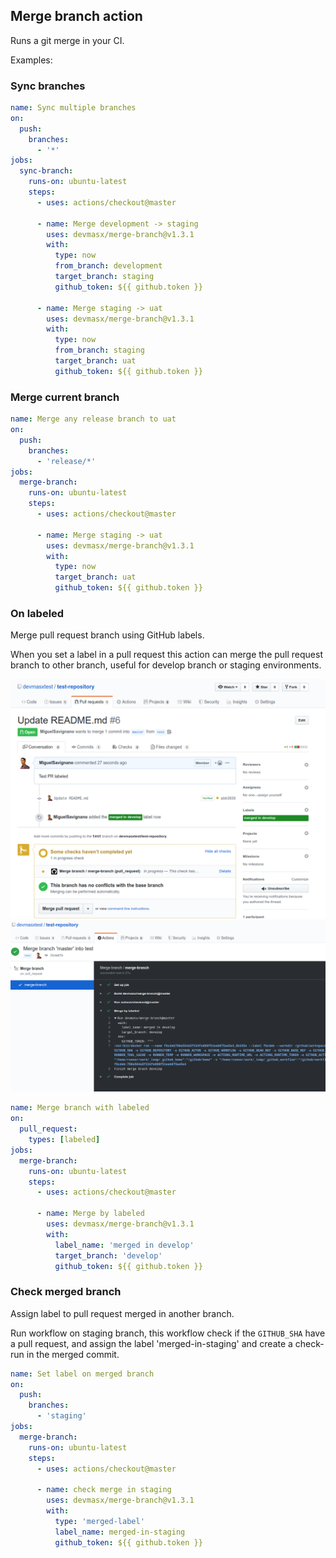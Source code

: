 ## Merge branch action

Runs a git merge in your CI.

Examples:

### Sync branches

```yaml
name: Sync multiple branches
on:
  push:
    branches:
      - '*'
jobs:
  sync-branch:
    runs-on: ubuntu-latest
    steps:
      - uses: actions/checkout@master

      - name: Merge development -> staging
        uses: devmasx/merge-branch@v1.3.1
        with:
          type: now
          from_branch: development
          target_branch: staging
          github_token: ${{ github.token }}

      - name: Merge staging -> uat
        uses: devmasx/merge-branch@v1.3.1
        with:
          type: now
          from_branch: staging
          target_branch: uat
          github_token: ${{ github.token }}
```

### Merge current branch

```yaml
name: Merge any release branch to uat
on:
  push:
    branches:
      - 'release/*'
jobs:
  merge-branch:
    runs-on: ubuntu-latest
    steps:
      - uses: actions/checkout@master

      - name: Merge staging -> uat
        uses: devmasx/merge-branch@v1.3.1
        with:
          type: now
          target_branch: uat
          github_token: ${{ github.token }}
```

### On labeled

Merge pull request branch using GitHub labels.

When you set a label in a pull request this action can merge the pull request branch to other branch, useful for develop branch or staging environments.

![PR](./screenshots/pr.png)
![Checker](./screenshots/checker.png)

```yaml
name: Merge branch with labeled
on:
  pull_request:
    types: [labeled]
jobs:
  merge-branch:
    runs-on: ubuntu-latest
    steps:
      - uses: actions/checkout@master

      - name: Merge by labeled
        uses: devmasx/merge-branch@v1.3.1
        with:
          label_name: 'merged in develop'
          target_branch: 'develop'
          github_token: ${{ github.token }}
```

### Check merged branch

Assign label to pull request merged in another branch.

Run workflow on staging branch, this workflow check if the `GITHUB_SHA` have a pull request, and assign the label 'merged-in-staging' and create a check-run in the merged commit.

```yaml
name: Set label on merged branch
on:
  push:
    branches:
      - 'staging'
jobs:
  merge-branch:
    runs-on: ubuntu-latest
    steps:
      - uses: actions/checkout@master

      - name: check merge in staging
        uses: devmasx/merge-branch@v1.3.1
        with:
          type: 'merged-label'
          label_name: merged-in-staging
          github_token: ${{ github.token }}
```
